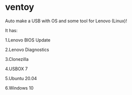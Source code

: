# ventoy

Auto make a USB with OS and some tool for Lenovo (Linux)!

It has:

1.Lenovo BIOS Update

2.Lenovo Diagnostics

3.Clonezilla

4.USBOX  7

5.Ubuntu 20.04

6.Windows 10
